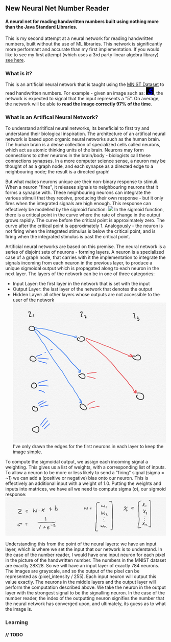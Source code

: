 ## New Neural Net Number Reader
#### A neural net for reading handwritten numbers built using nothing more than the Java Standard Libraries. 

This is my second attempt at a neural network for reading handwritten numbers, built without the use of ML libraries. This network is significantly more performant and accurate than my first implementation. If you would like to see my first attempt (which uses a 3rd party linear algebra library) [see here](https://github.com/reggiemcdonald/neural-net-number-reader).

### What is it? 
This is an artificial neural network that is taught using the [MNIST Dataset](http://yann.lecun.com/exdb/mnist/) to read handwritten numbers. For example - given an image such as: 
![](number-image.bmp), the network is expected to signal that the input represents a "5". On average, the network will be able to <strong>read the image correctly 97% of the time</strong>.

### What is an Artifical Neural Network? 
To understand aritifical neural networks, its beneficial to first try and understand their biological inspiration. The architecture of an artifical neural network is based upon organic neural networks such as the human brain. The human brain is a dense collection of specialized cells called neurons, which act as atomic thinking units of the brain. Neurons may form connections to other neurons in the brain/body - biologists call these connections synapses. In a more computer science sense, a neuron may be thought of as a graph node, and each synapse as a directed edge to a neighbouring node; the result is a directed graph!

But what makes neurons unique are their non-binary response to stimuli. When a neuron "fires", it releases signals to neighbouring neurons that it forms a synapse with. These neighbouring neurons can integrate the various stimuli that they receive, producing their own response - but it only fires when the integrated signals are high enough. This response can effectively be modelled by the sigmoid function: ![](https://upload.wikimedia.org/wikipedia/commons/thumb/8/88/Logistic-curve.svg/2560px-Logistic-curve.svg.png) In the sigmoid function, there is a critical point in the curve where the rate of change in the output grows rapidly. The curve before the critical point is approximately zero. The curve after the critical point is approximately 1. Analogously - the neuron is not firing when the integrated stimulus is below the critical point, and is firing when the integrated stimulus is past the critical point.

Artificial neural networks are based on this premise. The neural network is a series of disjoint sets of neurons - forming layers. A neuron is a specialized case of a graph node, that carries with it the implementation to integrate the signals incoming from each neuron in the previous layer, to produce a unique sigmoidal output which is propagated along to each neuron in the next layer. The layers of the network can be in one of three categories:
- Input Layer: the first layer in the network that is set with the input
- Output Layer: the last layer of the network that denotes the output
- Hidden Layer: all other layers whose outputs are not accessible to the user of the network ![](nn-img1.jpeg) I've only drawn the edges for the first neurons in each layer to keep the image simple. 

To compute the sigmoidal output, we assign each incoming signal a weighting. This gives us a list of weights, with a corresponding list of inputs. To allow a neuron to be more or less likely to send a "firing" signal (sigma = ~1) we can add a (positive or negative) bias onto our neuron. This is effectively an additional input with a weight of 1.0. Putting the weights and inputs into matrices, we have all we need to compute sigma (&#963;), our sigmoid response:![](nn-img2.jpeg)

Understanding this from the point of the neural layers: we have an input layer, which is where we set the input that our network is to understand. In the case of the number reader, I would have one input neuron for each pixel in the picture of the handwritten number. The numbers in the MNIST dataset are exactly 28X28. So we will have an input layer of exactly 784 neurons. The images are grayscale, and so the output of the pixel can be represented as (pixel_intensity / 255). Each input neuron will output this value exactly. The neurons in the middle layers and the output layer will perform the computation described above. We take the neuron in the output layer with the strongest signal to be the signalling neuron. In the case of the number reader, the index of the outputting neuron signifies the number that the neural network has converged upon, and ultimately, its guess as to what the image is. 

### Learning 
#### // TODO



